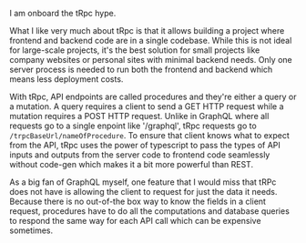 
I am onboard the tRpc hype.

What I like very much about tRpc is that it allows building a project where frontend and backend
code are in a single codebase. While this is not ideal for large-scale projects, it's the best
solution for small projects like company websites or personal sites with minimal backend needs. Only
one server process is needed to run both the frontend and backend which means less deployment costs.

With tRpc, API endpoints are called procedures and they're either a query or a mutation. A query
requires a client to send a GET HTTP request while a mutation requires a POST HTTP request. Unlike
in GraphQL where all requests go to a single enpoint like '/graphql', tRpc requests go to 
`/trpcBaseUrl/nameOfProcedure`. To ensure that client knows what to expect from the API, tRpc uses
the power of typescript to pass the types of API inputs and outputs from the server code to frontend code 
seamlessly without code-gen which makes it a bit more powerful than REST.

As a big fan of GraphQL myself, one feature that I would miss that tRPc does not have is allowing the client
to request for just the data it needs. Because there is no out-of-the box way to know the fields in a client
request, procedures have to do all the computations and database queries to respond the same way for each API call which
can be expensive sometimes.

